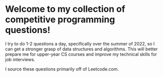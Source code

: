 # Welcome to my collection of competitive programming questions!

I try to do 1-2 questions a day, specifically over the summer of 2022, so I can get a stronger grasp of data structures and algorithms.
This will better prepare me for upper-year CS courses and improve my technical skills for job interviews.

I source these questions primarily off of Leetcode.com.
